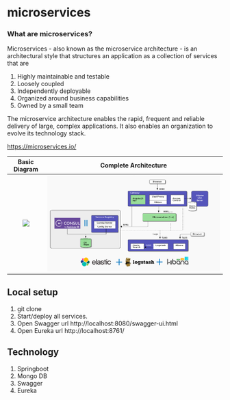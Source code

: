 # microservices
### What are microservices?
Microservices - also known as the microservice architecture - is an architectural style that structures an application as a collection of services that are

1. Highly maintainable and testable
2. Loosely coupled
3. Independently deployable
4. Organized around business capabilities
5. Owned by a small team

The microservice architecture enables the rapid, frequent and reliable delivery of large, complex applications. It also enables an organization to evolve its technology stack.

https://microservices.io/

Basic Diagram             |  Complete Architecture
:-------------------------:|:-------------------------:
![](https://lh3.googleusercontent.com/proxy/1cp9nRBM3Vub9wKgJIdFwRR3mSSrSVfWORKEE-fGPK2NK6eWI9CiS58hGWokL-nPL35FyC5BkPA6fGW9TnOYE-uovsHAopZTPSpOy5ttpVw)  |  ![](doc/microservice-architect.png)


## Local setup
1. git clone <repo url>
2. Start/deploy all services.
3. Open Swagger url http://localhost:8080/swagger-ui.html
4. Open Eureka url http://localhost:8761/

## Technology
1. Springboot
2. Mongo DB
3. Swagger
4. Eureka
